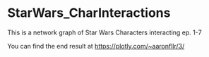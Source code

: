 # StarWars_CharInteractions
This is a network graph of Star Wars Characters interacting ep. 1-7

You can find the end result at https://plotly.com/~aaronfllr/3/
